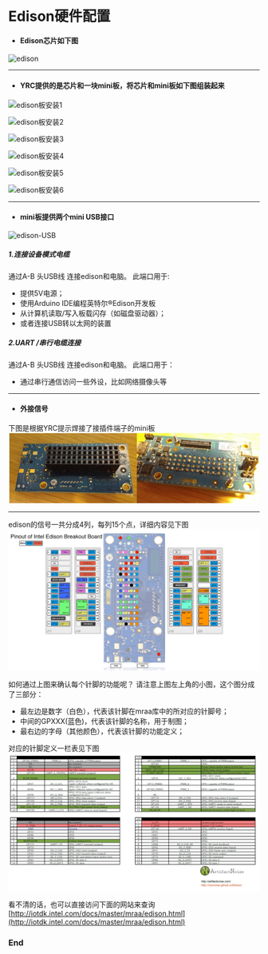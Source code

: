 ﻿# Edison硬件配置
-  #### Edison芯片如下图
![edison](https://software.intel.com/sites/default/files/managed/dd/bb/MakerBoards-Edison.jpg "edison")

------------

- #### YRC提供的是芯片和一块mini板，将芯片和mini板如下图组装起来
![edison板安装1](https://software.intel.com/sites/default/files/did_feeds_images/cd3fb0c6-25c2-468f-974e-46368a26db64/cd3fb0c6-25c2-468f-974e-46368a26db64-imageId=b1bfc2bc-0a72-45ad-a493-412e90a8089e.jpg "edison板安装1")

![edison板安装2](https://software.intel.com/sites/default/files/did_feeds_images/cd3fb0c6-25c2-468f-974e-46368a26db64/cd3fb0c6-25c2-468f-974e-46368a26db64-imageId=8c40bc7f-d4c9-40f6-9eee-b58c80fc6e5e.jpg "edison板安装2")

![edison板安装3](https://software.intel.com/sites/default/files/did_feeds_images/cd3fb0c6-25c2-468f-974e-46368a26db64/cd3fb0c6-25c2-468f-974e-46368a26db64-imageId=49dcacf7-9cc3-42b4-a28f-4d995d07c646.jpg "edison板安装3")

![edison板安装4](https://software.intel.com/sites/default/files/did_feeds_images/cd3fb0c6-25c2-468f-974e-46368a26db64/cd3fb0c6-25c2-468f-974e-46368a26db64-imageId=12519272-1872-4359-9529-2543edd1cbaa.jpg "edison板安装4")

![edison板安装5](https://software.intel.com/sites/default/files/did_feeds_images/cd3fb0c6-25c2-468f-974e-46368a26db64/cd3fb0c6-25c2-468f-974e-46368a26db64-imageId=12519272-1872-4359-9529-2543edd1cbaa.jpg "edison板安装5")

![edison板安装6](https://software.intel.com/sites/default/files/did_feeds_images/cd3fb0c6-25c2-468f-974e-46368a26db64/cd3fb0c6-25c2-468f-974e-46368a26db64-imageId=0b39cf3c-4dc8-4a21-8b0e-84eb2283b665.jpg "edison板安装6")

------------


- #### mini板提供两个mini USB接口
![edison-USB](https://software.intel.com/sites/default/files/did_feeds_images/cd3fb0c6-25c2-468f-974e-46368a26db64/cd3fb0c6-25c2-468f-974e-46368a26db64-imageId=12519272-1872-4359-9529-2543edd1cbaa.jpg "edison-USB")


##### 1.连接设备模式电缆
通过A-B 头USB线  连接edison和电脑。
此端口用于:
- 提供5V电源；
- 使用Arduino IDE编程英特尔®Edison开发板
- 从计算机读取/写入板载闪存（如磁盘驱动器）；
- 或者连接USB转以太网的装置

##### 2.UART /串行电缆连接
通过A-B 头USB线  连接edison和电脑。
此端口用于：
- 通过串行通信访问一些外设，比如网络摄像头等

------------
- #### 外接信号
下图是根据YRC提示焊接了接插件端子的mini板
![](https://github.com/LP-ming/Edison_yokohamatire/blob/master/%E5%AD%A6%E4%B9%A0%E8%B5%84%E6%96%99/resource/edison-min%E6%9D%BF%E6%8E%A5%E7%BA%BF.jpg?raw=true)

------------


edison的信号一共分成4列，每列15个点，详细内容见下图
![](https://github.com/LP-ming/Edison_yokohamatire/blob/master/%E5%AD%A6%E4%B9%A0%E8%B5%84%E6%96%99/resource/edison-io-list.jpg?raw=true)

如何通过上图来确认每个针脚的功能呢？
请注意上图左上角的小图，这个图分成了三部分：
- 最左边是数字（白色），代表该针脚在mraa库中的所对应的针脚号；
- 中间的GPXXX(蓝色)，代表该针脚的名称，用于制图；
- 最右边的字母（其他颜色），代表该针脚的功能定义；

对应的针脚定义一栏表见下图
![](https://github.com/LP-ming/Edison_yokohamatire/blob/master/%E5%AD%A6%E4%B9%A0%E8%B5%84%E6%96%99/resource/edison-io-list2.jpg?raw=true)

看不清的话，也可以直接访问下面的网站来查询
[http://iotdk.intel.com/docs/master/mraa/edison.html](http://iotdk.intel.com/docs/master/mraa/edison.html)


### End
